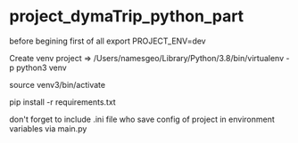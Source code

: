 # project_dymaTrip_python_part

before begining first of all
export PROJECT_ENV=dev

Create venv project => /Users/namesgeo/Library/Python/3.8/bin/virtualenv -p python3 venv

source venv3/bin/activate

pip install -r requirements.txt

don't forget to include .ini file who save config of project in environment variables via main.py
